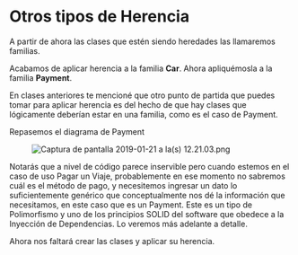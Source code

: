 # Otros tipos de Herencia

<div class="MaterialLecture-text"><p>A partir de ahora las clases que estén siendo heredades las llamaremos familias.</p>
<p>Acabamos de aplicar herencia a la familia <strong>Car</strong>. Ahora apliquémosla a la familia <strong>Payment</strong>.</p>
<p>En clases anteriores te mencioné que otro punto de partida que puedes tomar para aplicar herencia es del hecho de que hay clases que lógicamente deberían estar en una familia, como es el caso de Payment.</p>
<p>Repasemos el diagrama de Payment</p>
<figure><img src="https://static.platzi.com/media/user_upload/Captura%20de%20pantalla%202019-01-21%20a%20la%28s%29%2012.21.03-6c3f1263-88f7-44db-a123-ba70c028069c.jpg" alt="Captura de pantalla 2019-01-21 a la(s) 12.21.03.png"></figure>
<p>Notarás que a nivel de código parece inservible pero cuando estemos en el caso de uso Pagar un Viaje, probablemente en ese momento no sabremos cuál es el método de pago, y necesitemos ingresar un dato lo suficientemente genérico que conceptualmente nos dé la información que necesitamos, en este caso que es un Payment. Este es un tipo de Polimorfismo y uno de los principios SOLID del software que obedece a la Inyección de Dependencias. Lo veremos más adelante a detalle.</p>
<p>Ahora nos faltará crear las clases y aplicar su herencia.</p></div>
